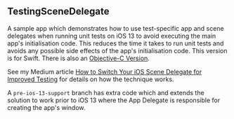## TestingSceneDelegate

A sample app which demonstrates how to use test-specific app and scene delegates when running unit tests on iOS 13 to avoid executing the main app's initialisation code. This reduces the time it takes to run unit tests and avoids any possible side effects of the app's initialisation code. This version is for Swift. There is also an [Objective-C Version](https://github.com/hacknicity/TestingSceneDelegateObjC).  

See my Medium article [How to Switch Your iOS Scene Delegate for Improved Testing](https://medium.com/@hacknicity/how-to-switch-your-ios-scene-delegate-for-improved-testing-9746279378c3) for details on how the technique works.

A `pre-ios-13-support` branch has extra code which and extends the solution to work prior to iOS 13 where the App Delegate is responsible for creating the app's window.
